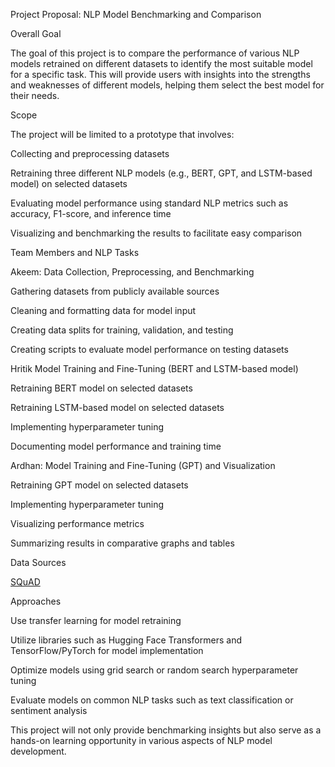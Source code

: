 Project Proposal: NLP Model Benchmarking and Comparison 

Overall Goal 

The goal of this project is to compare the performance of various NLP models retrained on different datasets to identify the most suitable model for a specific task. This will provide users with insights into the strengths and weaknesses of different models, helping them select the best model for their needs. 

Scope 

The project will be limited to a prototype that involves: 

Collecting and preprocessing datasets 

Retraining three different NLP models (e.g., BERT, GPT, and LSTM-based model) on selected datasets 

Evaluating model performance using standard NLP metrics such as accuracy, F1-score, and inference time 

Visualizing and benchmarking the results to facilitate easy comparison 

Team Members and NLP Tasks 

Akeem: Data Collection, Preprocessing, and Benchmarking 

Gathering datasets from publicly available sources 

Cleaning and formatting data for model input 

Creating data splits for training, validation, and testing 

Creating scripts to evaluate model performance on testing datasets 

Hritik Model Training and Fine-Tuning (BERT and LSTM-based model) 

Retraining BERT model on selected datasets 

Retraining LSTM-based model on selected datasets 

Implementing hyperparameter tuning 

Documenting model performance and training time 

Ardhan: Model Training and Fine-Tuning (GPT) and Visualization 

Retraining GPT model on selected datasets 

Implementing hyperparameter tuning 

Visualizing performance metrics 

Summarizing results in comparative graphs and tables 

Data Sources 

[SQuAD](https://huggingface.co/datasets/rajpurkar/squad/viewer/plain_text/train?p=6&views%5B%5D=train)

Approaches 

Use transfer learning for model retraining 

Utilize libraries such as Hugging Face Transformers and TensorFlow/PyTorch for model implementation 

Optimize models using grid search or random search hyperparameter tuning 

Evaluate models on common NLP tasks such as text classification or sentiment analysis 

This project will not only provide benchmarking insights but also serve as a hands-on learning opportunity in various aspects of NLP model development. 